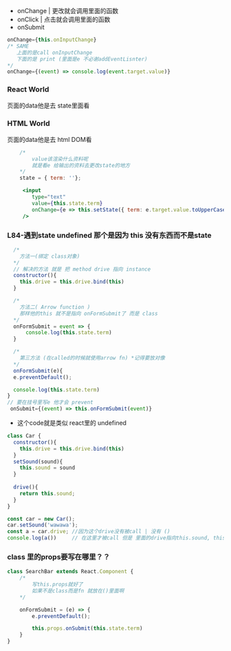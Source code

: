* onChange | 更改就会调用里面的函数
* onClick  | 点击就会调用里面的函数
* onSubmit

``` jsx
onChange={this.onInputChange}
/* SAME 
   上面的是call onInputChange 
   下面的是 print (里面是e 不必谢addEventLisnter)
*/
onChange={(event) => console.log(event.target.value)}
```

### React World
<p>页面的data他是去 state里面看</p>

### HTML World
<p>页面的data他是去 html DOM看</p>

``` jsx
    /*
        value该渲染什么资料呢
        就是看e 给输出的资料去更改state的地方
    */
    state = { term: ''};

     <input 
        type="text" 
        value={this.state.term} 
        onChange={e => this.setState({ term: e.target.value.toUpperCase() })} 
     />
```
 
### L84-遇到state undefined 那个是因为 this 没有东西而不是state

``` javascript
  /*
    方法一(绑定 class对象)
  */
  // 解决的方法 就是 把 method drive 指向 instance 
  constructor(){
    this.drive = this.drive.bind(this)
  }

  /*
    方法二( Arrow function )
    那样他的this 就不是指向 onFormSubmit了 而是 class
  */
  onFormSubmit = event => {
      console.log(this.state.term)
  }

  /*
    第三方法 (在called的时候就使用arrow fn) *记得要放对像
  */
  onFormSubmit(e){
  e.preventDefault();

  console.log(this.state.term)
}
// 要在挂号里写e 他才会 prevent
 onSubmit={(event) => this.onFormSubmit(event)}
```


* 这个code就是类似 react里的 undefined

``` javascript
class Car {
  constructor(){
    this.drive = this.drive.bind(this)
  }
  setSound(sound){
    this.sound = sound
  }
  
  drive(){
    return this.sound;
  }
}

const car = new Car();
car.setSound('wawawa');
const a = car.drive; //因为这个drive没有被call | 没有 ()
console.log(a())     // 在这里才被call 但是 里面的drive指向this.sound, this是谁调用它 它指向谁 但是这个a()调用它 它没this对象
```


### class 里的props要写在哪里？？

``` javascript 
class SearchBar extends React.Component {
    /*
        写this.props就好了
        如果不是class而是fn 就放在()里面啊
    */

    onFormSubmit = (e) => {
        e.preventDefault();

        this.props.onSubmit(this.state.term)
    }
}
```